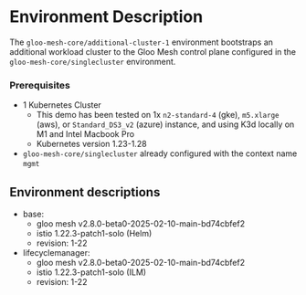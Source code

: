 # Environment Description
The `gloo-mesh-core/additional-cluster-1` environment bootstraps an additional workload cluster to the Gloo Mesh control plane configured in the `gloo-mesh-core/singlecluster` environment.

### Prerequisites
- 1 Kubernetes Cluster
    - This demo has been tested on 1x `n2-standard-4` (gke), `m5.xlarge` (aws), or `Standard_DS3_v2` (azure) instance, and using K3d locally on M1 and Intel Macbook Pro
    - Kubernetes version 1.23-1.28
- `gloo-mesh-core/singlecluster` already configured with the context name `mgmt`

## Environment descriptions
- base:
    - gloo mesh v2.8.0-beta0-2025-02-10-main-bd74cbfef2
    - istio 1.22.3-patch1-solo (Helm)
    - revision: 1-22
- lifecyclemanager:
    - gloo mesh v2.8.0-beta0-2025-02-10-main-bd74cbfef2
    - istio 1.22.3-patch1-solo (ILM)
    - revision: 1-22
